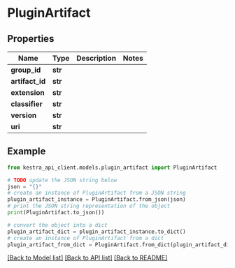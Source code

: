# PluginArtifact


## Properties

Name | Type | Description | Notes
------------ | ------------- | ------------- | -------------
**group_id** | **str** |  | 
**artifact_id** | **str** |  | 
**extension** | **str** |  | 
**classifier** | **str** |  | 
**version** | **str** |  | 
**uri** | **str** |  | 

## Example

```python
from kestra_api_client.models.plugin_artifact import PluginArtifact

# TODO update the JSON string below
json = "{}"
# create an instance of PluginArtifact from a JSON string
plugin_artifact_instance = PluginArtifact.from_json(json)
# print the JSON string representation of the object
print(PluginArtifact.to_json())

# convert the object into a dict
plugin_artifact_dict = plugin_artifact_instance.to_dict()
# create an instance of PluginArtifact from a dict
plugin_artifact_from_dict = PluginArtifact.from_dict(plugin_artifact_dict)
```
[[Back to Model list]](../README.md#documentation-for-models) [[Back to API list]](../README.md#documentation-for-api-endpoints) [[Back to README]](../README.md)


